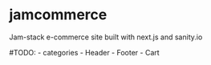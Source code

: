 # jamcommerce
Jam-stack e-commerce site built with next.js and sanity.io

#TODO:
    - categories
    - Header
    - Footer
    - Cart